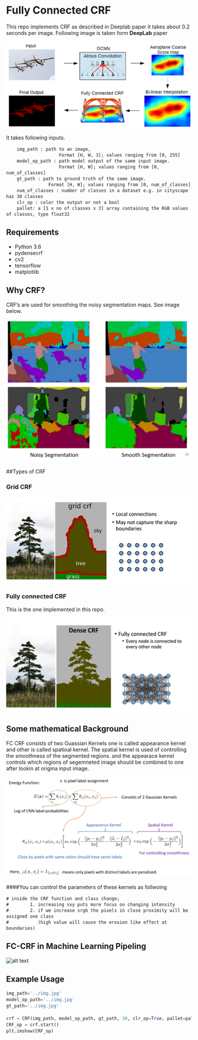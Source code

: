 # Fully Connected CRF

This repo implements CRF as described in Deeplab paper it takes about 0.2 seconds per image. Following image is taken form **DeepLab** paper

![alt text](https://github.com/Mr-TalhaIlyas/Conditional-Random-Fields-CRF/blob/master/screens/img1.png)

It takes following inputs.

```
    img_path : path to an image, 
                    Format [H, W, 3]; values ranging from [0, 255]
    model_op_path : path model output of the same input image.
                    Format [H, W]; values ranging from [0, num_of_classes]
    gt_path : path to ground truth of the same image. 
                Format [H, W]; values ranging from [0, num_of_classes]
    num_of_classes : number of classes in a dataset e.g. in cityscape has 30 classes
    clr_op : color the output or not a bool
    pallet: a [1 x no of classes x 3] array containing the RGB values of classes, type float32
```
## Requirements

* Python 3.6
* pydensecrf
* cv2
* tensorflow
* matplotlib

## Why CRF?

CRF’s are used for smoothing the noisy segmentation maps. See image below.

![alt text](https://github.com/Mr-TalhaIlyas/Conditional-Random-Fields-CRF/blob/master/screens/img2.png)

##Types of CRF

### Grid CRF

![alt text](https://github.com/Mr-TalhaIlyas/Conditional-Random-Fields-CRF/blob/master/screens/img4.png)

### Fully connected CRF
This is the one implemented in this repo.

![alt text](https://github.com/Mr-TalhaIlyas/Conditional-Random-Fields-CRF/blob/master/screens/img5.png)

## Some mathematical Background

FC CRF consists of two Guassian Kernels one is called appearance kernel and other is called spatioal kernel. The spatial kernel is used of controlling the smoothness of the segmented regions.
and the appearace kernel controls which regions of segemneted image should be combined to one after lookin at origina input image.

![alt text](https://github.com/Mr-TalhaIlyas/Conditional-Random-Fields-CRF/blob/master/screens/img3.png)

####You can control the parameters of these kernels as follwoing
```
# inside the CRF function and class change;
#        1. increasing sxy puts more focus on changing intensity
#        2. if we increase srgb the pixels in close proximity will be assigned one class 
#           (high value will cause the erosion like effect at boundaries)
```
## FC-CRF in Machine Learning Pipeling

![alt text](img6.png)

## Example Usage

```python
img_path='../img.jpg'
model_op_path='../img.jpg'
gt_path='../img.jpg'

crf = CRF(img_path, model_op_path, gt_path, 30, clr_op=True, pallet=pallet)
CRF_op = crf.start()
plt.imshow(CRF_op)

```
